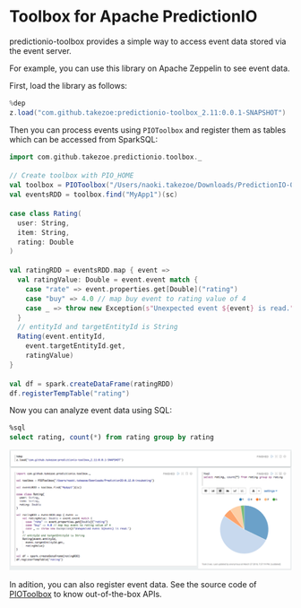 # Toolbox for Apache PredictionIO

predictionio-toolbox provides a simple way to access event data stored via the event server.

For example, you can use this library on Apache Zeppelin to see event data.

First, load the library as follows:

```scala
%dep
z.load("com.github.takezoe:predictionio-toolbox_2.11:0.0.1-SNAPSHOT")
```

Then you can process events using `PIOToolbox` and register them as tables which can be accessed from SparkSQL:

```scala
import com.github.takezoe.predictionio.toolbox._

// Create toolbox with PIO_HOME
val toolbox = PIOToolbox("/Users/naoki.takezoe/Downloads/PredictionIO-0.12.0-incubating")
val eventsRDD = toolbox.find("MyApp1")(sc)

case class Rating(
  user: String,
  item: String,
  rating: Double
)

val ratingRDD = eventsRDD.map { event => 
  val ratingValue: Double = event.event match {
    case "rate" => event.properties.get[Double]("rating")
    case "buy" => 4.0 // map buy event to rating value of 4
    case _ => throw new Exception(s"Unexpected event ${event} is read.")
  }
  // entityId and targetEntityId is String
  Rating(event.entityId,
    event.targetEntityId.get,
    ratingValue)
}

val df = spark.createDataFrame(ratingRDD)
df.registerTempTable("rating")
```

Now you can analyze event data using SQL:

```sql
%sql
select rating, count(*) from rating group by rating
```

![Zeppelin](zeppelin.png)

In adition, you can also register event data. See the source code of [PIOToolbox](https://github.com/takezoe/predictionio-toolbox/blob/master/src/main/scala/com/github/takezoe/predictionio/toolbox/PIOToolbox.scala) to know out-of-the-box APIs.

